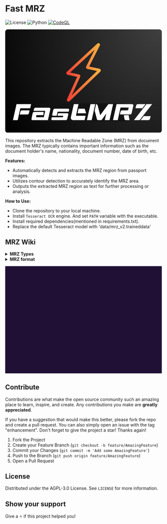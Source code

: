 # Fast MRZ

![License](https://img.shields.io/badge/license-AGPL%203.0-green)
![Python](https://img.shields.io/badge/python-3.11.8-blue)
[![CodeQL](https://github.com/sivakumar-mahalingam/Laghima/actions/workflows/codeql.yml/badge.svg)](https://github.com/sivakumar-mahalingam/Laghima/actions/workflows/codeql.yml)

<a href="https://github.com/sivakumar-mahalingam/passport-mrz-reader/" target="_blank">
        <img src="docs/FastMRZ.png" target="_blank" />

</a>

This repository extracts the Machine Readable Zone (MRZ) from document images. The MRZ typically contains important information such as the document holder's name, nationality, document number, date of birth, etc.

**️Features:**


- Automatically detects and extracts the MRZ region from passport images.
- Utilizes contour detection to accurately identify the MRZ area.
- Outputs the extracted MRZ region as text for further processing or analysis.

**How to Use:**

- Clone the repository to your local machine.
- Install `Tesseract OCR` engine. And set `PATH` variable with the executable.
- Install required dependencies(mentioned in requirements.txt).
- Replace the default Tesseract model with 'data/mrz_v2.traineddata'


## MRZ Wiki

<details>
    <summary><b>MRZ Types</b></summary>

The standard for MRZ code is strictly regulated and has to comply with [Doc 9303](https://www.icao.int/publications/pages/publication.aspx?docnum=9303). Machine Readable Travel Documents published by the International Civil Aviation Organization.

There are currently several types of ICAO standard machine-readable zones, which vary in the number of lines and characters in each line:

- TD-1 (e.g. citizen’s identification card, EU ID card, US Green Card): consists of 3 lines, 30 characters each.
- TD-2 (e.g. Romania ID, old type of German ID), and MRV-B (machine-readable visas type B — e.g. Schengen visa): consists of 2 lines, 36 characters each.
- MRP (all international passports, also known as TD-3), and MRV-A (machine-readable visas type A — issued by the USA, Japan, China, and others): consist of 2 lines, 44 characters each.

</details>

<details>
    <summary><b>MRZ format</b></summary>
Now, based on the example of a national passport, let us take a closer look at the MRZ composition.

![](docs/mrz_fields_distribution.png)

- **Top Line**
  <div>
  
  The first character indicates the type of document: P - means machine-readable passport (as opposed to, for example, V in MRV-A(B) type of MRZ, corresponding to a visa document). The state or organization issuing the passport can use the second character to determine the passport type (civil, official, diplomatic, service, etc.). If the passport type is not specified, then a placeholder (<) is inserted instead. The following three characters show the country that issued the passport under ISO 3166–1 alpha-3 with some minor exceptions, or the organization that is authorized to issue passports and other machine-readable documents (for example, UN, Interpol, EU Council). The next 39 characters of the first line provide the name of the passport’s owner. First comes the primary identifier, or the last name. If the last name consists of several words, then a placeholder (<) is used between them. Punctuation marks — hyphens, apostrophes, and commas, used in the VIZ, are not used in machine-readable lines. Instead of punctuation marks, a placeholder is used again.

  In the machine-readable zone, the last name is separated from the given name(s) with two placeholder characters (<<). In the same way as in a last name, if there are several given names or if they consist of several words, they are separated by placeholder characters.

  The number of characters per line is limited. For a passport, each MRZ line must contain exactly 44 characters. Therefore, if the full name is too long and does not fit into one line, the first name gets abbreviated, as it is the second identifier concerning the last name.

  In a machine-readable zone, only Latin characters without diacritics are used, thus specific transliteration rules have to be applied to names written with diacritical marks or using other alphabets.
  </div>
- **Bottom Line**
  <div>
  The first 9 characters of the second line of the passport’s machine-readable zone is the document number. Although in most countries that use machine-readable zones in their documents, passport numbers are converted to a 9-digit form, in some cases, the total number of characters may be more or less. If there are more characters in the number, those that did not fit in the allotted 9 places go into the “optional data” zone. The 10th character is there to verify the correctness of the number and is calculated using a special algorithm based on the first 9. The following three characters indicate the citizenship of the passport holder. The citizenship code is written in the ISO 3166–1 alpha-3 international format (with some minor exceptions), there are additional codes such as for stateless persons (the characters would be XXA), or for refugees (XXB or XXC). The next 6 digits are the date of birth in the YYMMDD format, and the character following that date is the check digit, which is calculated by a special algorithm based on the date of birth. The next character indicates the gender of the passport holder: male (M), female (F), or a placeholder < in case the person has not decided on their gender or refused to provide it. The next 6 digits indicate the validity period of the passport in the YYMMDD format, followed by the check digit. The next 14 characters represent optional data at the discretion of the issuer. If there is no personal number or other information, this entire field is filled with placeholders. If the personal number data is not available, then its check digit will be indicated either as 0 or as a placeholder. The last digit on the bottom line of the MRZ passport is a check digit calculated using all the characters in the bottom line, except for the characters indicating gender and citizenship.
  </div>
</details>

![](docs/mrz.gif)

## Contribute

Contributions are what make the open source community such an amazing place to learn, inspire, and create. Any contributions you make are **greatly appreciated**.

If you have a suggestion that would make this better, please fork the repo and create a pull request. You can also simply open an issue with the tag "enhancement".
Don't forget to give the project a star! Thanks again!

1. Fork the Project
2. Create your Feature Branch (`git checkout -b feature/AmazingFeature`)
3. Commit your Changes (`git commit -m 'Add some AmazingFeature'`)
4. Push to the Branch (`git push origin feature/AmazingFeature`)
5. Open a Pull Request

## License

Distributed under the AGPL-3.0 License. See `LICENSE` for more information.

## Show your support

Give a ⭐️ if this project helped you!

